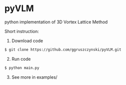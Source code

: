 # pyVLM

python implementation of 3D Vortex Lattice Method



Short instruction:

1) Download code

```bash
$ git clone https://github.com/ggruszczynski/pyVLM.git
```

2) Run code

```bash
$ python main.py
```

3) See more in examples/
